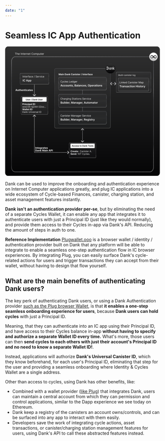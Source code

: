 ```yaml
---
date: "1"
---
```

# Seamless IC App Authentication

![](imgs/seamless-auth.svg)

Dank can be used to improve the onboarding and authentication experience on Internet Computer applications greatly, and plug IC applications into a wide ecosystem of Cycle-based Finances, canister, charging station, and asset management features instantly.

**Dank isn't an authentication provider per-se**, but by eliminating the need of a separate Cycles Wallet, it can enable any app that integrates it to authenticate users with just a Principal ID (just like they would normally), and provide them access to their Cycles in-app via Dank's API. Reducing the amount of steps in auth to one.

**Reference Implementation**
[Plugwallet.ooo](https://plugwallet.ooo/) is a browser wallet / identity / authentication provider built on Dank that any platform will be able to integrate to enable a seamless one-step authentication flow in IC browser experiences. By integrating Plug, you can easily surface Dank's cycle-related actions for users and trigger transactions they can accept from their wallet, without having to design that flow yourself.

## What are the main benefits of authenticating Dank users?

The key perk of authenticating Dank users, or using a Dank Authentication provider [such as the Plug browser Wallet](https://plugwallet.ooo), is that **it enables a one-step seamless onboarding experience for users**, because **Dank users can hold cycles** with just a Principal ID. 

Meaning, that they can authenticate into an IC app using their Principal ID, and have access to their Cycles balance in-app **without having to specify and authorize a separate Wallet ID every time.** What's more, those users can then **send cycles to each others with just their account's Principal ID and no need to know a separate Wallet ID!**.

Instead, applications will authorize **Dank's Universal Canister ID**, which they know beforehand, for each user's Principal ID, eliminating that step for the user and providing a seamless onboarding where Identity & Cycles Wallet are a single address.

Other than access to cycles, using Dank has other benefits, like:

- Combined with a wallet provider ([like Plug](https://plugwallet.ooo)) that integrates Dank, users can maintain a central account from which they can permission and control applications, similar to the Dapp experience we see today on Ethereum.
- Dank keep a registry of the canisters an account owns/controls, and can be surfaced into any app to interact with them easily.
- Developers save the work of integrating cycle actions, asset transactions, or canister/charging station management features for users, using Dank's API to call these abstracted features instead.
